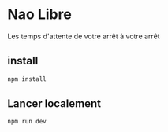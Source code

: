 # Nao Libre

Les temps d'attente de votre arrêt à votre arrêt

## install

```sh
npm install
```

## Lancer localement

```sh
npm run dev
```
